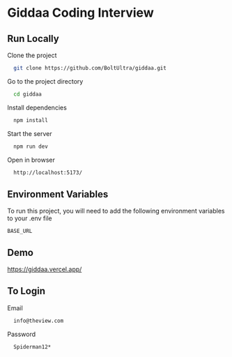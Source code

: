 # Giddaa Coding Interview

## Run Locally

Clone the project

```bash
  git clone https://github.com/BoltUltra/giddaa.git
```

Go to the project directory

```bash
  cd giddaa
```

Install dependencies

```bash
  npm install
```

Start the server

```bash
  npm run dev
```

Open in browser

```bash
  http://localhost:5173/
```

## Environment Variables

To run this project, you will need to add the following environment variables to your .env file

`BASE_URL`

## Demo

https://giddaa.vercel.app/

## To Login

Email

```bash
  info@theview.com
```

Password

```bash
  Spiderman12*
```
